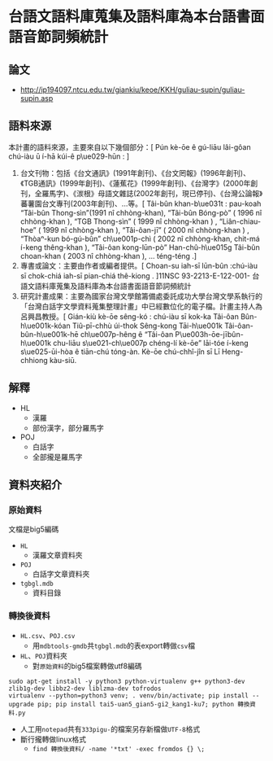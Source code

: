 # 台語文語料庫蒐集及語料庫為本台語書面語音節詞頻統計

## 論文
* http://ip194097.ntcu.edu.tw/giankiu/keoe/KKH/guliau-supin/guliau-supin.asp

## 語料來源
本計畫的語料來源，主要來自以下幾個部分：[ Pún kè-ōe ê gú-liāu lâi-gôan chú-iàu ū í-hā kúi-ê p\ue029-hūn : ]
  1. 台文刊物：包括《台文通訊》(1991年創刊)、《台文罔報》(1996年創刊)、《TGB通訊》(1999年創刊)、《蓮蕉花》(1999年創刊)、《台灣字》(2000年創刊，全羅馬字)、《湠根》母語文雜誌(2002年創刊，現已停刊)、《台灣公論報》蕃薯園台文專刊(2003年創刊)、...等。[ Tâi-bûn khan-b\ue031t : pau-koah “Tâi-bûn Thong-sìn”(1991 nî chhòng-khan), “Tâi-bûn Bóng-pò” ( 1996 nî chhòng-khan ), “TGB Thong-sìn” ( 1999 nî chhòng-khan ) , “Liân-chiau-hoe” ( 1999 nî chhòng-khan ), “Tâi-ôan-jī” ( 2000 nî chhòng-khan ) , “Thòaⁿ-kun bó-gú-bûn” ch\ue001p-chì ( 2002 nî chhòng-khan, chit-má í-keng thêng-khan ), “Tâi-ôan kong-lūn-pò” Han-chû-h\ue015g Tâi-bûn choan-khan ( 2003 nî chhòng-khan ), ... téng-téng .]
  2. 專書或論文：主要由作者或編者提供。[ Choan-su iah-sī lūn-bûn :chú-iàu sī chok-chiá iah-sī pian-chiá thê-kiong .  ]11NSC 93-2213-E-122-001- 台語文語料庫蒐集及語料庫為本台語書面語音節詞頻統計
  3. 研究計畫成果：主要為國家台灣文學館籌備處委託成功大學台灣文學系執行的「台灣白話字文學資料蒐集整理計畫」中已經數位化的電子檔。計畫主持人為呂興昌教授。[ Gián-kiù kè-ōe sêng-kó : chú-iàu sī kok-ka Tâi-ôan Bûn-h\ue001k-kóan Tiû-pī-chhù úi-thok Sêng-kong Tāi-h\ue001k Tâi-ôan-bûn-h\ue001k-hē ch\ue007p-hêng ê “Tâi-ôan P\ue003h-ōe-jībûn-h\ue001k chu-liāu s\ue021-ch\ue007p chéng-lí kè-ōe” lāi-tóe í-keng s\ue025-ūi-hòa ê tiān-chú tóng-àn. Kè-ōe chú-chhî-jîn sī Lī Heng-chhiong kàu-siū.

## 解釋
* HL
  * 漢羅
  * 部份漢字，部分羅馬字
* POJ
  * 白話字
  * 全部攏是羅馬字
  
## 資料夾紹介
### 原始資料
文檔是big5編碼
* `HL`
  * 漢羅文章資料夾
* `POJ`
  * 白話字文章資料夾
* `tgbgl.mdb`
  * 資料目錄

### 轉換後資料
* `HL.csv`、`POJ.csv`
  * 用`mdbtools-gmdb`共`tgbgl.mdb`的表export轉做`csv`檔
* `HL`、`POJ`資料夾
  * 對`原始資料`的big5檔案轉做utf8編碼
```
sudo apt-get install -y python3 python-virtualenv g++ python3-dev zlib1g-dev libbz2-dev liblzma-dev tofrodos
virtualenv --python=python3 venv; . venv/bin/activate; pip install --upgrade pip; pip install tai5-uan5_gian5-gi2_kang1-ku7; python 轉換資料.py
```
  * 人工用`notepad`共有`333pigu-`的檔案另存新檔做`UTF-8`格式
  * 斷行攏轉做linux格式
    * `find 轉換後資料/ -name '*txt' -exec fromdos {} \;`
